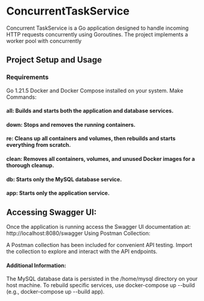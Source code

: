 # ConcurrentTaskService
Concurrent TaskService is a Go application designed to handle incoming HTTP requests concurrently using Goroutines. The project implements a worker pool with concurrently

## Project Setup and Usage

### Requirements

Go 1.21.5
Docker and Docker Compose installed on your system.
Make Commands:

#### all: Builds and starts both the application and database services.
#### down: Stops and removes the running containers.
#### re: Cleans up all containers and volumes, then rebuilds and starts everything from scratch.
#### clean: Removes all containers, volumes, and unused Docker images for a thorough cleanup.
#### db: Starts only the MySQL database service.
#### app: Starts only the application service.

## Accessing Swagger UI:

Once the application is running access the Swagger UI documentation at: http://localhost:8080/swagger
Using Postman Collection:

A Postman collection has been included for convenient API testing. Import the collection to explore and interact with the API endpoints.

#### Additional Information:
The MySQL database data is persisted in the /home/mysql directory on your host machine.
To rebuild specific services, use docker-compose up --build <service-name> (e.g., docker-compose up --build app).
